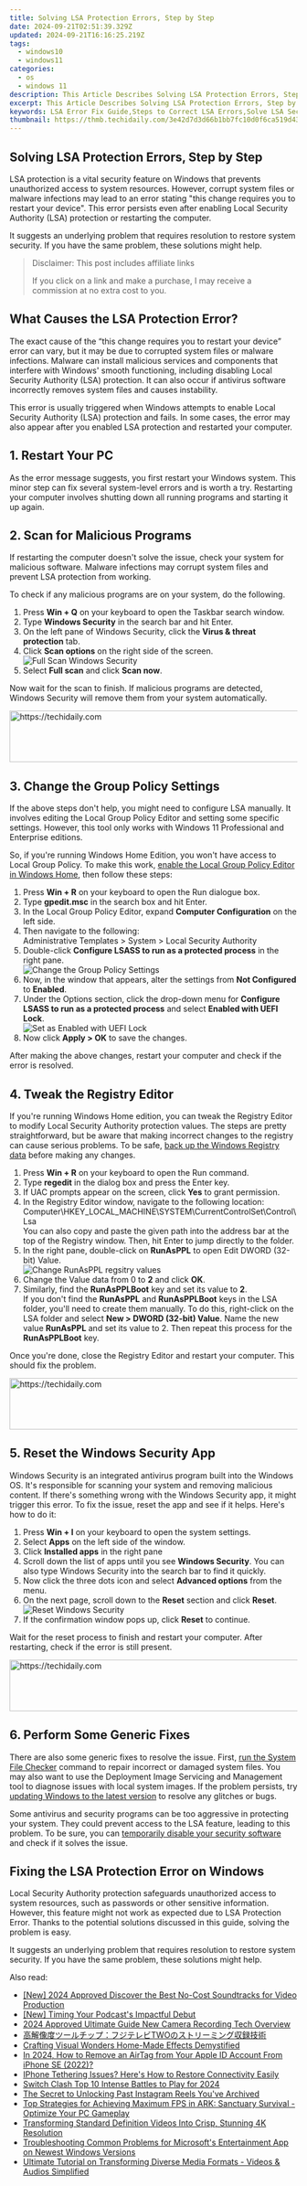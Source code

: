 ```yaml
---
title: Solving LSA Protection Errors, Step by Step
date: 2024-09-21T02:51:39.329Z
updated: 2024-09-21T16:16:25.219Z
tags:
  - windows10
  - windows11
categories:
  - os
  - windows 11
description: This Article Describes Solving LSA Protection Errors, Step by Step
excerpt: This Article Describes Solving LSA Protection Errors, Step by Step
keywords: LSA Error Fix Guide,Steps to Correct LSA Errors,Solve LSA Security Issues,Tackle LSA Protection Mistakes,Stepwise LSA Problem Resolution,Overcoming LSA Encryption Errors,Addressing LSA Compliance Faults
thumbnail: https://thmb.techidaily.com/3e42d7d3d66b1bb7fc10d0f6ca519d43c3162c70fd1186bee34b5c05700af6e2.jpg
---
```


## Solving LSA Protection Errors, Step by Step

 LSA protection is a vital security feature on Windows that prevents unauthorized access to system resources. However, corrupt system files or malware infections may lead to an error stating "this change requires you to restart your device". This error persists even after enabling Local Security Authority (LSA) protection or restarting the computer.

 It suggests an underlying problem that requires resolution to restore system security. If you have the same problem, these solutions might help.

>  Disclaimer: This post includes affiliate links
>
>  If you click on a link and make a purchase, I may receive a commission at no extra cost to you.
>

## What Causes the LSA Protection Error?

 The exact cause of the “this change requires you to restart your device” error can vary, but it may be due to corrupted system files or malware infections. Malware can install malicious services and components that interfere with Windows' smooth functioning, including disabling Local Security Authority (LSA) protection. It can also occur if antivirus software incorrectly removes system files and causes instability.

 This error is usually triggered when Windows attempts to enable Local Security Authority (LSA) protection and fails. In some cases, the error may also appear after you enabled LSA protection and restarted your computer.

## 1\. Restart Your PC

 As the error message suggests, you first restart your Windows system. This minor step can fix several system-level errors and is worth a try. Restarting your computer involves shutting down all running programs and starting it up again.

## 2\. Scan for Malicious Programs

 If restarting the computer doesn't solve the issue, check your system for malicious software. Malware infections may corrupt system files and prevent LSA protection from working.

 To check if any malicious programs are on your system, do the following.

1. Press **Win + Q** on your keyboard to open the Taskbar search window.
2. Type **Windows Security** in the search bar and hit Enter.
3. On the left pane of Windows Security, click the **Virus & threat protection** tab.
4. Click **Scan options** on the right side of the screen.  
![Full Scan Windows Security](https://static1.makeuseofimages.com/wordpress/wp-content/uploads/2023/05/full-scan-windows-security.jpg)
5. Select **Full scan** and click **Scan now**.

 Now wait for the scan to finish. If malicious programs are detected, Windows Security will remove them from your system automatically.

<!-- affiliate ads begin -->
<a href="https://ephamedtechinc.pxf.io/c/5597632/2137219/26400" target="_top" id="2137219">
  <img src="//a.impactradius-go.com/display-ad/26400-2137219" border="0" alt="https://techidaily.com" width="728" height="90"/>
</a>
<img height="0" width="0" src="https://ephamedtechinc.pxf.io/i/5597632/2137219/26400" style="position:absolute;visibility:hidden;" border="0" />
<!-- affiliate ads end -->

## 3\. Change the Group Policy Settings

 If the above steps don't help, you might need to configure LSA manually. It involves editing the Local Group Policy Editor and setting some specific settings. However, this tool only works with Windows 11 Professional and Enterprise editions.

 So, if you're running Windows Home Edition, you won't have access to Local Group Policy. To make this work, [enable the Local Group Policy Editor in Windows Home](https://www.makeuseof.com/tag/access-group-policy-editor-even-windows-home-settings-try/), then follow these steps:

1. Press **Win + R** on your keyboard to open the Run dialogue box.
2. Type **gpedit.msc** in the search box and hit Enter.
3. In the Local Group Policy Editor, expand **Computer Configuration** on the left side.
4. Then navigate to the following:  
Administrative Templates > System > Local Security Authority
5. Double-click **Configure LSASS to run as a protected process** in the right pane.  
![Change the Group Policy Settings](https://static1.makeuseofimages.com/wordpress/wp-content/uploads/2023/05/change-the-group-policy-settings.jpg)
6. Now, in the window that appears, alter the settings from **Not Configured** to **Enabled**.
7. Under the Options section, click the drop-down menu for **Configure LSASS to run as a protected process** and select **Enabled with UEFI Lock**.  
![Set as Enabled with UEFI Lock](https://static1.makeuseofimages.com/wordpress/wp-content/uploads/2023/05/set-as-enabled-with-uefi-lock.jpg)
8. Now click **Apply > OK** to save the changes.

 After making the above changes, restart your computer and check if the error is resolved.

## 4\. Tweak the Registry Editor

 If you're running Windows Home edition, you can tweak the Registry Editor to modify Local Security Authority protection values. The steps are pretty straightforward, but be aware that making incorrect changes to the registry can cause serious problems. To be safe, [back up the Windows Registry data](https://www.makeuseof.com/tag/backup-restore-windows-registry/) before making any changes.

1. Press **Win + R** on your keyboard to open the Run command.
2. Type **regedit** in the dialog box and press the Enter key.
3. If UAC prompts appear on the screen, click **Yes** to grant permission.
4. In the Registry Editor window, navigate to the following location:  
Computer\HKEY_LOCAL_MACHINE\SYSTEM\CurrentControlSet\Control\Lsa  
 You can also copy and paste the given path into the address bar at the top of the Registry window. Then, hit Enter to jump directly to the folder.
5. In the right pane, double-click on **RunAsPPL** to open Edit DWORD (32-bit) Value.  
![Change RunAsPPL regsitry values](https://static1.makeuseofimages.com/wordpress/wp-content/uploads/2023/05/change-runasppl-regsitry-values.jpg)
6. Change the Value data from 0 to **2** and click **OK**.
7. Similarly, find the **RunAsPPLBoot** key and set its value to **2**.  
 If you don't find the **RunAsPPL** and **RunAsPPLBoot** keys in the LSA folder, you'll need to create them manually. To do this, right-click on the LSA folder and select **New > DWORD (32-bit) Value**. Name the new value **RunAsPPL** and set its value to 2\. Then repeat this process for the **RunAsPPLBoot** key.

 Once you're done, close the Registry Editor and restart your computer. This should fix the problem.

<!-- affiliate ads begin -->
<a href="https://appsumo.8odi.net/c/5597632/2144274/7443" target="_top" id="2144274">
  <img src="//a.impactradius-go.com/display-ad/7443-2144274" border="0" alt="https://techidaily.com" width="600" height="90"/>
</a>
<img height="0" width="0" src="https://appsumo.8odi.net/i/5597632/2144274/7443" style="position:absolute;visibility:hidden;" border="0" />
<!-- affiliate ads end -->

## 5\. Reset the Windows Security App

 Windows Security is an integrated antivirus program built into the Windows OS. It's responsible for scanning your system and removing malicious content. If there's something wrong with the Windows Security app, it might trigger this error. To fix the issue, reset the app and see if it helps. Here's how to do it:

1. Press **Win + I** on your keyboard to open the system settings.
2. Select **Apps** on the left side of the window.
3. Click **Installed apps** in the right pane
4. Scroll down the list of apps until you see **Windows Security**. You can also type Windows Security into the search bar to find it quickly.
5. Now click the three dots icon and select **Advanced options** from the menu.
6. On the next page, scroll down to the **Reset** section and click **Reset**.  
![Reset Windows Security](https://static1.makeuseofimages.com/wordpress/wp-content/uploads/2023/05/reset-windows-security.jpg)
7. If the confirmation window pops up, click **Reset** to continue.

 Wait for the reset process to finish and restart your computer. After restarting, check if the error is still present.

<!-- affiliate ads begin -->
<a href="https://appsumo.8odi.net/c/5597632/2075483/7443" target="_top" id="2075483">
  <img src="//a.impactradius-go.com/display-ad/7443-2075483" border="0" alt="https://techidaily.com" width="728" height="90"/>
</a>
<img height="0" width="0" src="https://appsumo.8odi.net/i/5597632/2075483/7443" style="position:absolute;visibility:hidden;" border="0" />
<!-- affiliate ads end -->

## 6\. Perform Some Generic Fixes

 There are also some generic fixes to resolve the issue. First, [run the System File Checker](https://www.makeuseof.com/system-file-checker-sfc-windows/) command to repair incorrect or damaged system files. You may also want to use the Deployment Image Servicing and Management tool to diagnose issues with local system images. If the problem persists, try [updating Windows to the latest version](https://www.makeuseof.com/update-windows-manually/) to resolve any glitches or bugs.

 Some antivirus and security programs can be too aggressive in protecting your system. They could prevent access to the LSA feature, leading to this problem. To be sure, you can [temporarily disable your security software](https://www.makeuseof.com/temporarily-disable-windows-security-windows-11/) and check if it solves the issue.

## Fixing the LSA Protection Error on Windows

 Local Security Authority protection safeguards unauthorized access to system resources, such as passwords or other sensitive information. However, this feature might not work as expected due to LSA Protection Error. Thanks to the potential solutions discussed in this guide, solving the problem is easy.

 It suggests an underlying problem that requires resolution to restore system security. If you have the same problem, these solutions might help.

<span class="atpl-alsoreadstyle">Also read:</span>
<div><ul>
<li><a href="https://youtube-sure.techidaily.com/024-approved-discover-the-best-no-cost-soundtracks-for-video-production/"><u>[New] 2024 Approved Discover the Best No-Cost Soundtracks for Video Production</u></a></li>
<li><a href="https://some-guidance.techidaily.com/new-timing-your-podcasts-impactful-debut/"><u>[New] Timing Your Podcast's Impactful Debut</u></a></li>
<li><a href="https://video-screen-grab.techidaily.com/2024-approved-ultimate-guide-new-camera-recording-tech-overview/"><u>2024 Approved Ultimate Guide New Camera Recording Tech Overview</u></a></li>
<li><a href="https://win11.techidaily.com/two/"><u>高解像度ツールチップ：フジテレビTWOのストリーミング収録技術</u></a></li>
<li><a href="https://youtube-clips.techidaily.com/crafting-visual-wonders-home-made-effects-demystified/"><u>Crafting Visual Wonders Home-Made Effects Demystified</u></a></li>
<li><a href="https://apple-account.techidaily.com/in-2024-how-to-remove-an-airtag-from-your-apple-id-account-from-iphone-se-2022-by-drfone-ios/"><u>In 2024, How to Remove an AirTag from Your Apple ID Account From iPhone SE (2022)?</u></a></li>
<li><a href="https://fox-that.techidaily.com/iphone-tethering-issues-heres-how-to-restore-connectivity-easily/"><u>IPhone Tethering Issues? Here's How to Restore Connectivity Easily</u></a></li>
<li><a href="https://screen-sharing-recording.techidaily.com/switch-clash-top-10-intense-battles-to-play-for-2024/"><u>Switch Clash Top 10 Intense Battles to Play for 2024</u></a></li>
<li><a href="https://techtrends.techidaily.com/the-secret-to-unlocking-past-instagram-reels-youve-archived/"><u>The Secret to Unlocking Past Instagram Reels You've Archived</u></a></li>
<li><a href="https://win-blog.techidaily.com/top-strategies-for-achieving-maximum-fps-in-ark-sanctuary-survival-optimize-your-pc-gameplay/"><u>Top Strategies for Achieving Maximum FPS in ARK: Sanctuary Survival - Optimize Your PC Gameplay</u></a></li>
<li><a href="https://win11.techidaily.com/transforming-standard-definition-videos-into-crisp-stunning-4k-resolution/"><u>Transforming Standard Definition Videos Into Crisp, Stunning 4K Resolution</u></a></li>
<li><a href="https://win11.techidaily.com/troubleshooting-common-problems-for-microsofts-entertainment-app-on-newest-windows-versions/"><u>Troubleshooting Common Problems for Microsoft's Entertainment App on Newest Windows Versions</u></a></li>
<li><a href="https://win11.techidaily.com/ultimate-tutorial-on-transforming-diverse-media-formats-videos-and-audios-simplified/"><u>Ultimate Tutorial on Transforming Diverse Media Formats - Videos & Audios Simplified</u></a></li>
</ul></div>

<ins class="adsbygoogle"
      style="display:block"
      data-ad-client="ca-pub-7571918770474297"
      data-ad-slot="8358498916"
      data-ad-format="auto"
      data-full-width-responsive="true"></ins>
    